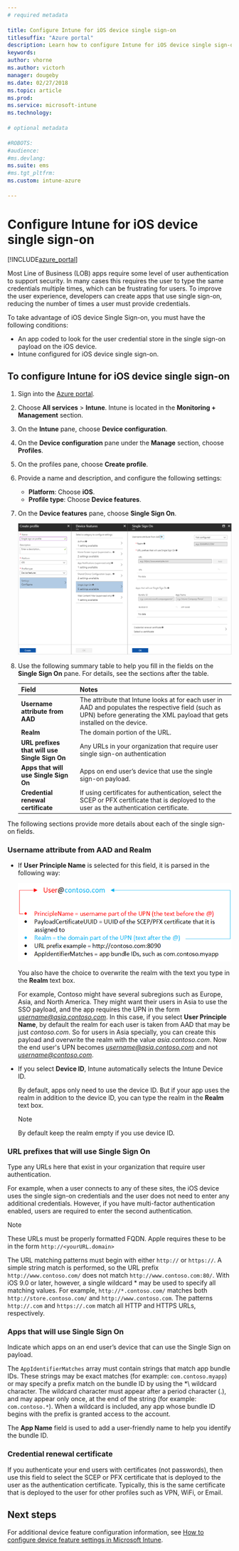 ```yaml
---
# required metadata

title: Configure Intune for iOS device single sign-on
titlesuffix: "Azure portal"
description: Learn how to configure Intune for iOS device single sign-on."
keywords:
author: vhorne
ms.author: victorh
manager: dougeby
ms.date: 02/27/2018
ms.topic: article
ms.prod:
ms.service: microsoft-intune
ms.technology:

# optional metadata

#ROBOTS:
#audience:
#ms.devlang:
ms.suite: ems
#ms.tgt_pltfrm:
ms.custom: intune-azure

---
```


# Configure Intune for iOS device single sign-on

[!INCLUDE[azure_portal](./includes/azure_portal.md)]

Most Line of Business (LOB) apps require some level of user authentication to support security. In many cases this requires the user to type the same credentials multiple times, which can be frustrating for users. To improve the user experience, developers can create apps that use single sign-on, reducing the number of times a user must provide credentials.

To take advantage of iOS device Single Sign-on, you must have the following conditions:

- An app coded to look for the user credential store in the single sign-on payload on the iOS device.
- Intune configured for iOS device single sign-on.

## To configure Intune for iOS device single sign-on


1. Sign into the [Azure portal](https://portal.azure.com).
2. Choose **All services** > **Intune**. Intune is located in the **Monitoring + Management** section.
3. On the **Intune** pane, choose **Device configuration**.
2. On the **Device configuration** pane under the **Manage** section, choose **Profiles**.
3. On the profiles pane, choose **Create profile**.
3. Provide a name and description, and configure the following settings:
   - **Platform**: Choose **iOS**. 
   - **Profile type**: Choose **Device features**.
4. On the **Device features** pane, choose **Single Sign On**.

   ![Single Sign On pane](./media/sso-blade.png)

2. Use the following summary table to help you fill in the fields on the **Single Sign On** pane. For details, see the sections after the table.
   
   |Field  |Notes|
   |---------|---------|
   |**Username attribute from AAD**|The attribute that Intune looks at for each user in AAD and populates the respective field (such as UPN) before generating the XML payload that gets installed on the device.|
   |**Realm**|The domain portion of the URL.|
   |**URL prefixes that will use Single Sign On**|Any URLs in your organization that require user single sign-on authentication|
   |**Apps that will use Single Sign On**|Apps on end user’s device that use the single sign-on payload.|
   |**Credential renewal certificate**|If using certificates for authentication, select the SCEP or PFX certificate that is deployed to the user as the authentication certificate.|

The following sections provide more details about each of the single sign-on fields.

### Username attribute from AAD and Realm

- If **User Principle Name** is selected for this field, it is parsed in the following way:

   ![Username attribute](media/User-name-attribute.png)

   You also have the choice to overwrite the realm with the text you type in the **Realm** text box.

   For example, Contoso might have several subregions such as Europe, Asia, and North America. They might want their users in Asia to use the SSO payload, and the app requires the UPN in the form *username@asia.contoso.com*. In this case, if you select **User Principle Name**, by default the realm for each user is taken from AAD that may be just *contoso.com*. So for users in Asia specially, you can create this payload and overwrite the realm with the value *asia.contoso.com*. Now the end user's UPN becomes *username@asia.contoso.com* and not *username@contoso.com*.

- If you select **Device ID**, Intune automatically selects the Intune Device ID.

   By default, apps only need to use the device ID. But if your app uses the realm in addition to the device ID, you can type the realm in the **Realm** text box.

   > [!NOTE]
   > By default keep the realm empty if you use device ID.

### URL prefixes that will use Single Sign On

Type any URLs here that exist in your organization that require user authentication.

For example, when a user connects to any of these sites, the iOS device uses the single sign-on credentials and the user does not need to enter any additional credentials. However, if you have multi-factor authentication enabled, users are required to enter the second authentication.

> [!NOTE]
> These URLs must be properly formatted FQDN. Apple requires these to be in the form `http://<yourURL.domain>`

The URL matching patterns must begin with either `http://` or `https://`. A simple string match is performed, so the URL prefix `http://www.contoso.com/` does not match `http://www.contoso.com:80/`. With iOS 9.0 or later, however, a single wildcard \* may be used to specify all matching values. For example, `http://*.contoso.com/`  matches both `http://store.contoso.com/` and `http://www.contoso.com`.
The patterns `http://.com` and `https://.com` match all HTTP and HTTPS URLs, respectively.

### Apps that will use Single Sign On

Indicate which apps on an end user’s device that can use the Single Sign on payload.

The `AppIdentifierMatches` array must contain strings that match app bundle IDs. These strings may be exact matches (for example: `com.contoso.myapp`) or may specify a prefix match on the bundle ID by using the *\ wildcard character. The wildcard character must appear after a period character (.), and may appear only once, at the end of the string (for example: `com.contoso.*`). When a wildcard is included, any app whose bundle ID begins with the prefix is granted access to the account.

The **App Name** field is used to add a user-friendly name to help you identify the bundle ID.

### Credential renewal certificate

If you authenticate your end users with certificates (not passwords), then use this field to select the SCEP or PFX certificate that is deployed to the user as the authentication certificate. Typically, this is the same certificate that is deployed to the user for other profiles such as VPN, WiFi, or Email.

## Next steps

For additional device feature configuration information, see [How to configure device feature settings in Microsoft Intune](device-features-configure.md).
